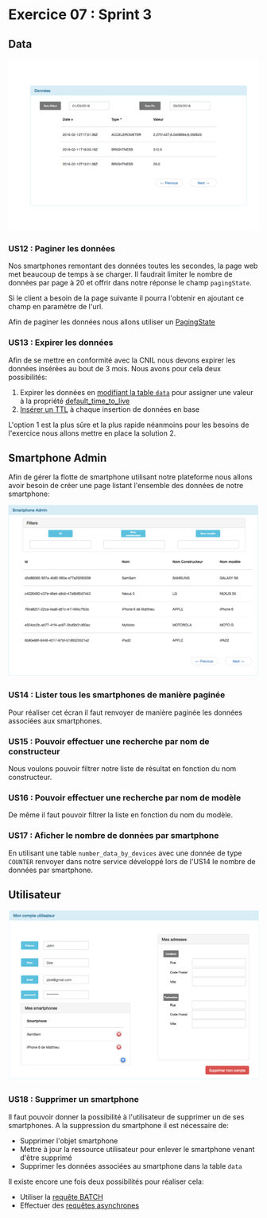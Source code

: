 # Exercice 07 : Sprint 3

## Data

![Smartphone Data v3](https://raw.githubusercontent.com/mNantern/formation-cassandra/master/exercices/data/media/smartphone_data3.png)

### US12 : Paginer les données

Nos smartphones remontant des données toutes les secondes, la page web met beaucoup de temps à se charger. Il faudrait limiter le nombre de données par page à 20 et offrir dans notre réponse le champ `pagingState`.

Si le client a besoin de la page suivante il pourra l'obtenir en ajoutant ce champ en paramètre de l'url.

Afin de paginer les données nous allons utiliser un [PagingState](http://docs.datastax.com/en/drivers/java/3.0/index.html)

### US13 : Expirer les données

Afin de se mettre en conformité avec la CNIL nous devons expirer les données insérées au bout de 3 mois.
Nous avons pour cela deux possibilités:

1. Expirer les données en [modifiant la table `data`](http://docs.datastax.com/en/cql/3.3/cql/cql_reference/alter_table_r.html) pour assigner une valeur à la propriété [default_time_to_live](http://docs.datastax.com/en/cql/3.3/cql/cql_reference/tabProp.html)
2. [Insérer un TTL](http://docs.datastax.com/en/cql/3.3/cql/cql_reference/insert_r.html?scroll=refInsert__timestamp_ttl) à chaque insertion de données en base

L'option 1 est la plus sûre et la plus rapide néanmoins pour les besoins de l'exercice nous allons mettre en place la solution 2.

## Smartphone Admin

Afin de gérer la flotte de smartphone utilisant notre plateforme nous allons avoir besoin de créer une page listant l'ensemble des données de notre smartphone:

![Smartphone Admin](https://raw.githubusercontent.com/mNantern/formation-cassandra/master/exercices/data/media/smartphone_admin.png)

### US14 : Lister tous les smartphones de manière paginée

Pour réaliser cet écran il faut renvoyer de manière paginée les données associées aux smartphones.

### US15 : Pouvoir effectuer une recherche par nom de constructeur

Nous voulons pouvoir filtrer notre liste de résultat en fonction du nom constructeur.

### US16 : Pouvoir effectuer une recherche par nom de modèle

De même il faut pouvoir filtrer la liste en fonction du nom du modèle.

### US17 : Aficher le nombre de données par smartphone

En utilisant une table `number_data_by_devices` avec une donnée de type `COUNTER` renvoyer dans notre service développé lors de l'US14 le nombre de données par smartphone.

## Utilisateur

![User detais v3](https://raw.githubusercontent.com/mNantern/formation-cassandra/master/exercices/data/media/user3.png)

### US18 : Supprimer un smartphone

Il faut pouvoir donner la possibilité à l'utilisateur de supprimer un de ses smartphones.
A la suppression du smartphone il est nécessaire de:
* Supprimer l'objet smartphone
* Mettre à jour la ressource utilisateur pour enlever le smartphone venant d'être supprimé
* Supprimer les données associées au smartphone dans la table `data`

Il existe encore une fois deux possibilités pour réaliser cela:
* Utiliser la [requête BATCH](http://docs.datastax.com/en/developer/java-driver/3.0/java-driver/reference/batch-statements.html)
* Effectuer des [requêtes asynchrones](https://lostechies.com/ryansvihla/2014/08/28/cassandra-batch-loading-without-the-batch-keyword/)

